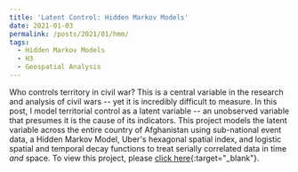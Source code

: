 ```yaml
---
title: 'Latent Control: Hidden Markov Models'
date: 2021-01-03
permalink: /posts/2021/01/hmm/
tags:
  - Hidden Markov Models
  - H3
  - Geospatial Analysis
---
```


Who controls territory in civil war? This is a central variable in the research and analysis of civil wars -- yet it is incredibly difficult to measure. In this post, I model territorial control as a latent variable -- an unobserved variable that presumes it is the cause of its indicators. This project models the latent variable across the entire country of Afghanistan using sub-national
event data, a Hidden Markov Model, Uber's hexagonal spatial index, and logistic spatial and temporal decay functions to treat serially correlated data in time *and* space. To view this project, please [click here](/projects/hmm/hmm.html){:target="_blank"}.
